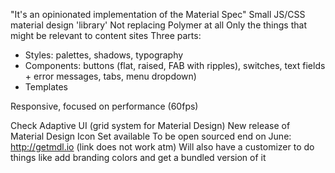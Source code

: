 "It's an opinionated implementation of the Material Spec"
Small JS/CSS material design 'library'
Not replacing Polymer at all
Only the things that might be relevant to content sites
Three parts:
 - Styles: palettes, shadows, typography
 - Components: buttons (flat, raised, FAB with ripples), switches, text fields + error messages, tabs, menu dropdown)
 - Templates

Responsive, focused on performance (60fps)

Check Adaptive UI (grid system for Material Design)
New release of Material Design Icon Set available
To be open sourced end on June: http://getmdl.io (link does not work atm)
Will also have a customizer to do things like add branding colors and get a bundled version of it
